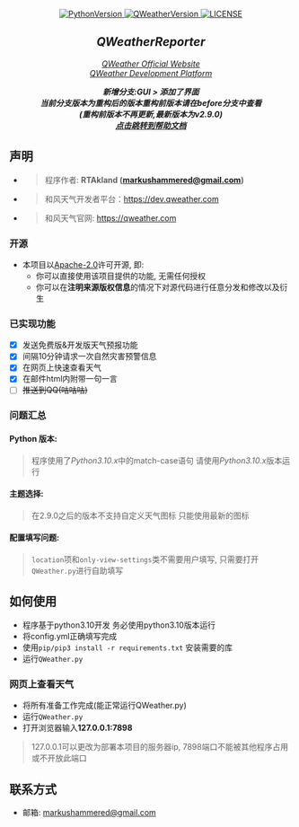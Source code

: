 <p align="center">
    <a href="https://github.com/MarkusJoe/QWeather">
        <img src="https://img.shields.io/badge/Python-3.10.x-blue.svg" alt="PythonVersion">
        <img src="https://img.shields.io/badge/release-3.2.3-green.svg" alt="QWeatherVersion">
        <img src="https://img.shields.io/badge/LINCESE-Apache2.0-orange.svg" alt="LICENSE">
    </a>
</p>

<div align="center">

## *QWeatherReporter*

<i style="text-align: center;"><a href="https://www.qweather.com/">QWeather Official Website</a></i>\
<i style="text-align: center;"><a href="https://dev.qweather.com/">QWeather Development Platform</a></i>

</div>

<div align="center">
<b><i>新增分支:GUI > 添加了界面</i></b><br>
<b><i>当前分支版本为重构后的版本重构前版本请在before分支中查看<br>(重构前版本不再更新,最新版本为v2.9.0)</i></b><br>
<b><i><a href="https://markusjoe.github.io/" target="_blank">点击跳转到帮助文档</a></i></b>
</div>

## 声明
- > 程序作者: **RTAkland (markushammered@gmail.com)**
- > 和风天气开发者平台：https://dev.qweather.com
- > 和风天气官网: https://qweather.com


### 开源
- 本项目以[Apache-2.0](./LICENSE)许可开源, 即:
  - 你可以直接使用该项目提供的功能, 无需任何授权
  - 你可以在**注明来源版权信息**的情况下对源代码进行任意分发和修改以及衍生

### 已实现功能
- [x] 发送免费版&开发版天气预报功能
- [x] 间隔10分钟请求一次自然灾害预警信息
- [x] 在网页上快速查看天气
- [x] 在邮件html内附带一句一言 
- [ ] ~~推送到QQ(咕咕咕)~~

### 问题汇总
#### Python 版本:
> 程序使用了*Python3.10.x*中的match-case语句
> 请使用*Python3.10.x*版本运行
#### 主题选择:
> 在2.9.0之后的版本不支持自定义天气图标 只能使用最新的图标
#### 配置填写问题:
> `location`项和`only-view-settings`类不需要用户填写, 只需要打开`QWeather.py`进行自助填写

## 如何使用
- 程序基于python3.10开发 务必使用python3.10版本运行
- 将config.yml正确填写完成
- 使用`pip/pip3 install -r requirements.txt` 安装需要的库
- 运行`QWeather.py`

### 网页上查看天气
- 将所有准备工作完成(能正常运行QWeather.py)
- 运行`QWeather.py`
- 打开浏览器输入**127.0.0.1:7898**
>127.0.0.1可以更改为部署本项目的服务器ip, 7898端口不能被其他程序占用或不开放此端口


## 联系方式
 - 邮箱: <markushammered@gmail.com>

